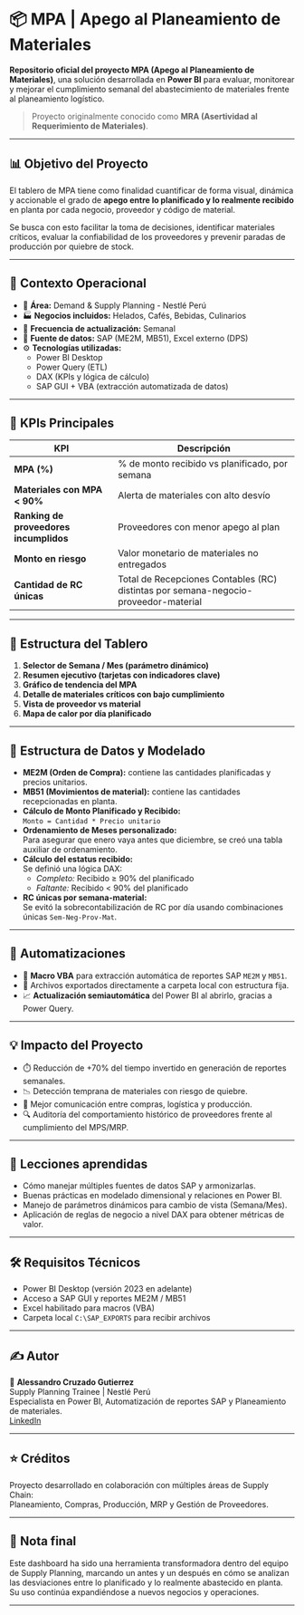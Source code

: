 # 📦 MPA | Apego al Planeamiento de Materiales

**Repositorio oficial del proyecto MPA (Apego al Planeamiento de Materiales)**, una solución desarrollada en **Power BI** para evaluar, monitorear y mejorar el cumplimiento semanal del abastecimiento de materiales frente al planeamiento logístico.

> Proyecto originalmente conocido como **MRA (Asertividad al Requerimiento de Materiales)**.

---

## 📊 Objetivo del Proyecto

El tablero de MPA tiene como finalidad cuantificar de forma visual, dinámica y accionable el grado de **apego entre lo planificado y lo realmente recibido** en planta por cada negocio, proveedor y código de material. 

Se busca con esto facilitar la toma de decisiones, identificar materiales críticos, evaluar la confiabilidad de los proveedores y prevenir paradas de producción por quiebre de stock.

---

## 🧠 Contexto Operacional

- 🎯 **Área:** Demand & Supply Planning - Nestlé Perú  
- 🏭 **Negocios incluidos:** Helados, Cafés, Bebidas, Culinarios  
- 📆 **Frecuencia de actualización:** Semanal  
- 📍 **Fuente de datos:** SAP (ME2M, MB51), Excel externo (DPS)  
- ⚙️ **Tecnologías utilizadas:**  
  - Power BI Desktop  
  - Power Query (ETL)  
  - DAX (KPIs y lógica de cálculo)  
  - SAP GUI + VBA (extracción automatizada de datos)

---

## 🚀 KPIs Principales

| KPI | Descripción |
|-----|-------------|
| **MPA (%)** | % de monto recibido vs planificado, por semana |
| **Materiales con MPA < 90%** | Alerta de materiales con alto desvío |
| **Ranking de proveedores incumplidos** | Proveedores con menor apego al plan |
| **Monto en riesgo** | Valor monetario de materiales no entregados |
| **Cantidad de RC únicas** | Total de Recepciones Contables (RC) distintas por semana-negocio-proveedor-material |

---

## 🧩 Estructura del Tablero

1. **Selector de Semana / Mes (parámetro dinámico)**  
2. **Resumen ejecutivo (tarjetas con indicadores clave)**  
3. **Gráfico de tendencia del MPA**  
4. **Detalle de materiales críticos con bajo cumplimiento**  
5. **Vista de proveedor vs material**  
6. **Mapa de calor por día planificado**

---

## 📂 Estructura de Datos y Modelado

- **ME2M (Orden de Compra):** contiene las cantidades planificadas y precios unitarios.
- **MB51 (Movimientos de material):** contiene las cantidades recepcionadas en planta.
- **Cálculo de Monto Planificado y Recibido:**  
  `Monto = Cantidad * Precio unitario`
- **Ordenamiento de Meses personalizado:**  
  Para asegurar que enero vaya antes que diciembre, se creó una tabla auxiliar de ordenamiento.
- **Cálculo del estatus recibido:**  
  Se definió una lógica DAX:  
  - *Completo:* Recibido ≥ 90% del planificado  
  - *Faltante:* Recibido < 90% del planificado
- **RC únicas por semana-material:**  
  Se evitó la sobrecontabilización de RC por día usando combinaciones únicas `Sem-Neg-Prov-Mat`.

---

## 🤖 Automatizaciones

- 🔄 **Macro VBA** para extracción automática de reportes SAP `ME2M` y `MB51`.
- 📁 Archivos exportados directamente a carpeta local con estructura fija.
- 📈 **Actualización semiautomática** del Power BI al abrirlo, gracias a Power Query.

---

## 💡 Impacto del Proyecto

- ⏱️ Reducción de +70% del tiempo invertido en generación de reportes semanales.
- 📉 Detección temprana de materiales con riesgo de quiebre.
- 📢 Mejor comunicación entre compras, logística y producción.
- 🔍 Auditoría del comportamiento histórico de proveedores frente al cumplimiento del MPS/MRP.

---

## 🧠 Lecciones aprendidas

- Cómo manejar múltiples fuentes de datos SAP y armonizarlas.
- Buenas prácticas en modelado dimensional y relaciones en Power BI.
- Manejo de parámetros dinámicos para cambio de vista (Semana/Mes).
- Aplicación de reglas de negocio a nivel DAX para obtener métricas de valor.

---

## 🛠️ Requisitos Técnicos

- Power BI Desktop (versión 2023 en adelante)
- Acceso a SAP GUI y reportes ME2M / MB51
- Excel habilitado para macros (VBA)
- Carpeta local `C:\SAP_EXPORTS` para recibir archivos

---

## ✍️ Autor

📌 **Alessandro Cruzado Gutierrez**  
Supply Planning Trainee | Nestlé Perú  
Especialista en Power BI, Automatización de reportes SAP y Planeamiento de materiales.  
[LinkedIn](https://www.linkedin.com/in/alessandro-cruzado/)  

---

## ⭐ Créditos

Proyecto desarrollado en colaboración con múltiples áreas de Supply Chain:  
Planeamiento, Compras, Producción, MRP y Gestión de Proveedores.

---

## 📌 Nota final

Este dashboard ha sido una herramienta transformadora dentro del equipo de Supply Planning, marcando un antes y un después en cómo se analizan las desviaciones entre lo planificado y lo realmente abastecido en planta. Su uso continúa expandiéndose a nuevos negocios y operaciones.

---

